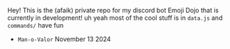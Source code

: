 Hey! This is the (afaik) private repo for my discord bot Emoji Dojo that is currently in development!
uh
yeah most of the cool stuff is in `data.js` and `commands/` have fun

- `Man-o-Valor` November 13 2024

